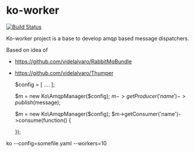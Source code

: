 # ko-worker #

[![Build Status](https://travis-ci.org/misterion/ko-worker.svg)](https://travis-ci.org/misterion/ko-worker)

Ko-worker project is a base to develop amqp based message dispatchers.


Based on idea of
 - https://github.com/videlalvaro/RabbitMqBundle
 - https://github.com/videlalvaro/Thumper

    $config = [
    ....
    ];

    $m = new Ko\AmqpManager($config);
    $m->getProducer('name')->publish($message);

    $m = new Ko\AmqpManager($config);
    $m->getConsumer('name')->consume(function() {

    });


  ko --config=somefile.yaml --workers=10

